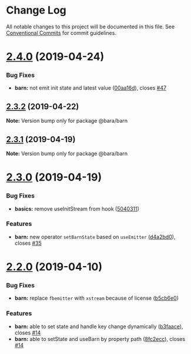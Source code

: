 # Change Log

All notable changes to this project will be documented in this file.
See [Conventional Commits](https://conventionalcommits.org) for commit guidelines.

# [2.4.0](https://github.com/barajs/bara/compare/v2.3.2...v2.4.0) (2019-04-24)


### Bug Fixes

* **barn:** not emit init state and latest value ([00aa16d](https://github.com/barajs/bara/commit/00aa16d)), closes [#47](https://github.com/barajs/bara/issues/47)





## [2.3.2](https://github.com/barajs/bara/compare/v2.3.1...v2.3.2) (2019-04-22)

**Note:** Version bump only for package @bara/barn





## [2.3.1](https://github.com/barajs/bara/compare/v2.3.0...v2.3.1) (2019-04-19)

**Note:** Version bump only for package @bara/barn





# [2.3.0](https://github.com/barajs/bara/compare/v2.2.0...v2.3.0) (2019-04-19)


### Bug Fixes

* **basics:** remove useInitStream from hook ([5040311](https://github.com/barajs/bara/commit/5040311))


### Features

* **barn:** new operator `setBarnState` based on `useEmitter` ([d4a2bd0](https://github.com/barajs/bara/commit/d4a2bd0)), closes [#35](https://github.com/barajs/bara/issues/35)





# [2.2.0](https://github.com/barajs/bara/compare/v2.1.0...v2.2.0) (2019-04-10)


### Bug Fixes

* **barn:** replace `fbemitter` with `xstream` because of license ([b5cb6e0](https://github.com/barajs/bara/commit/b5cb6e0))


### Features

* **barn:** able to set state and handle key change dynamically ([b3faace](https://github.com/barajs/bara/commit/b3faace)), closes [#14](https://github.com/barajs/bara/issues/14)
* **barn:** able to setState and useBarn by property path ([8fc2ecc](https://github.com/barajs/bara/commit/8fc2ecc)), closes [#14](https://github.com/barajs/bara/issues/14)

